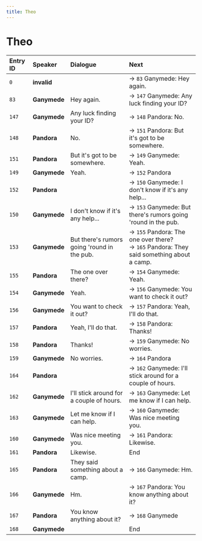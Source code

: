 ```yaml
---
title: Theo
---
```


# Theo


| Entry ID | Speaker | Dialogue | Next |
| :------- | :------ | :------- | :------------ |
| `0` | **invalid** |  | → `83` Ganymede: Hey again\. |
| `83` | **Ganymede** | Hey again\. | → `147` Ganymede: Any luck finding your ID? |
| `147` | **Ganymede** | Any luck finding your ID? | → `148` Pandora: No\. |
| `148` | **Pandora** | No\. | → `151` Pandora: But it's got to be somewhere\. |
| `151` | **Pandora** | But it's got to be somewhere\. | → `149` Ganymede: Yeah\. |
| `149` | **Ganymede** | Yeah\. | → `152` Pandora |
| `152` | **Pandora** |  | → `150` Ganymede: I don't know if it's any help\.\.\. |
| `150` | **Ganymede** | I don't know if it's any help\.\.\. | → `153` Ganymede: But there's rumors going 'round in the pub\. |
| `153` | **Ganymede** | But there's rumors going 'round in the pub\. | → `155` Pandora: The one over there?<br>→ `165` Pandora: They said something about a camp\. |
| `155` | **Pandora** | The one over there? | → `154` Ganymede: Yeah\. |
| `154` | **Ganymede** | Yeah\. | → `156` Ganymede: You want to check it out? |
| `156` | **Ganymede** | You want to check it out? | → `157` Pandora: Yeah, I'll do that\. |
| `157` | **Pandora** | Yeah, I'll do that\. | → `158` Pandora: Thanks\! |
| `158` | **Pandora** | Thanks\! | → `159` Ganymede: No worries\. |
| `159` | **Ganymede** | No worries\. | → `164` Pandora |
| `164` | **Pandora** |  | → `162` Ganymede: I'll stick around for a couple of hours\. |
| `162` | **Ganymede** | I'll stick around for a couple of hours\. | → `163` Ganymede: Let me know if I can help\. |
| `163` | **Ganymede** | Let me know if I can help\. | → `160` Ganymede: Was nice meeting you\. |
| `160` | **Ganymede** | Was nice meeting you\. | → `161` Pandora: Likewise\. |
| `161` | **Pandora** | Likewise\. | End |
| `165` | **Pandora** | They said something about a camp\. | → `166` Ganymede: Hm\. |
| `166` | **Ganymede** | Hm\. | → `167` Pandora: You know anything about it? |
| `167` | **Pandora** | You know anything about it? | → `168` Ganymede |
| `168` | **Ganymede** |  | End |
